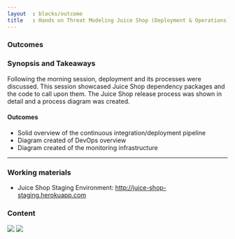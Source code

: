 ```yaml
---
layout  : blocks/outcome
title   : Hands on Threat Modeling Juice Shop (Deployment & Operations)
---
```


### Outcomes

### Synopsis and Takeaways

Following the morning session, deployment and its processes were discussed. This session showcased Juice Shop dependency packages and the code to call upon them. The Juice Shop release process was shown in detail and a process diagram was created.  

#### Outcomes

- Solid overview of the continuous integration/deployment pipeline
- Diagram created of DevOps overview
- Diagram created of the monitoring infrastructure

--- 

### Working materials

* Juice Shop Staging Environment: <http://juice-shop-staging.herokuapp.com>

### Content

[![](https://raw.githubusercontent.com/OWASP/owasp-summit-2017/master/Working-Sessions/Threat-Model/whiteboard-photos/PM-1-Picture-1.jpg)](https://raw.githubusercontent.com/OWASP/owasp-summit-2017/master/Working-Sessions/Threat-Model/whiteboard-photos/PM-1-Picture-1.jpg)
[![](https://raw.githubusercontent.com/OWASP/owasp-summit-2017/master/Working-Sessions/Threat-Model/whiteboard-photos/PM-1-Picture-2.jpg)](https://raw.githubusercontent.com/OWASP/owasp-summit-2017/master/Working-Sessions/Threat-Model/whiteboard-photos/PM-1-Picture-2.jpg)
